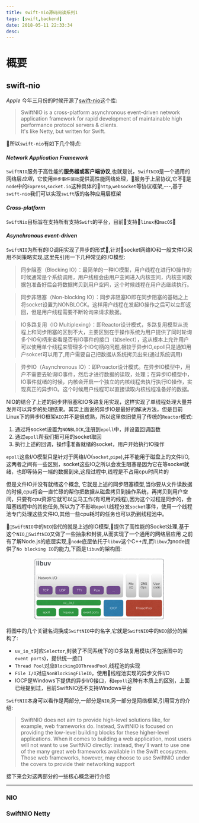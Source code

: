 ```yaml
---
title: swift-nio源码阅读系列1
tags: [swift,backend]
date: 2018-05-11 22:33:34
desc:
---
```


<!--more-->
# 概要
## swift-nio
*Apple* 今年三月份的时候开源了[swift-nio][1]这个库:

> SwiftNIO is a cross-platform asynchronous event-driven network application framework for rapid development of maintainable high performance protocol servers & clients.   
> It's like Netty, but written for Swift.

所以`swift-nio`有如下几个特点:

#### *Network Application Framework*
`SwiftNIO`服务于高性能的**服务器或客户端协议**,也就是说，`SwiftNIO`是一个通用的网络层*应用*，它使用`异步事件驱动`提供高性能网络处理，服务于上层协议,它不是`node`中的`Express`,`socket.io`这种具体的`http`,`websocket`等协议框架,---,基于`swift-nio`我们可以实现`swift`版的各种应用层框架

#### *Cross-platform*  
`SwiftNio`目标旨在支持所有支持`Swift`的平台，目前支持`linux`和`macOS`

#### *Asynchronous event-driven*

`SwiftNIO`为所有的IO调用实现了异步的形式,针对socket网络IO和一般文件IO采用不同策略实现,这里先引用一下几种常见的I/O模型:
> 同步阻塞（Blocking IO）：最简单的一种IO模型，用户线程在进行IO操作的时候通常是个系统调用，用户线程会由用户空间进入内核空间，内核空间数据包准备好后会将数据拷贝到用户空间，这个时候线程在用户态继续执行。

> 同步非阻塞（Non-blocking IO）：同步非阻塞IO即在同步阻塞的基础之上将socket设置为NONBLOCK。这样用户线程在发起IO操作之后可以立即返回，但是用户线程需要不断轮询来请求数据。

> IO多路复用（IO Multiplexing）：即Reactor设计模式，多路复用模型从流程上和同步阻塞的区别不大，主要区别在于操作系统为用户提供了同时轮询多个IO句柄来查看是否有IO事件的接口（如select），这从根本上允许用户可以使用单个线程来管理多个IO句柄的问题,相较于异步IO,epoll只是通知用户sokcet可以用了,用户需要自己把数据从系统拷贝出来(通过系统调用)

> 异步IO（Asynchronous IO）：即Proactor设计模式。在异步IO模型中，用户不需要去轮询IO事件，然后才进行数据的读取，处理；在异步IO模型中，IO事件就绪的时候，内核会开启一个独立的内核线程去执行执行IO操作，实现真正的异步IO。这个时候用户线程可以直接读取内核线程准备好的数据。  

NIO的结合了上述的同步非阻塞和IO多路复用实现，这样实现了单线程处理大量并发并可以异步的处理结果。其实上面说的异步IO是最好的解决方法，但是目前Linux下的异步IO框架`AIO`并不是很成熟，所以这里依旧使用了传统的`Reactor`模式:
1. 通过将socket设置为`NONBLOCK`,注册到`epoll`中，并设置回调函数
2. 通过`epoll`帮我们把可用的socket取回
3. 执行上述的回调，操作准备就绪的socket，用户开始执行IO操作

`epoll`这些I/O模型只是针对于网络I/O(`socket`,`pipe`),并不能用于磁盘上的文件I/O,这两者之间有一些区别，socket这些IO之所以会发生阻塞是因为它在等socket就绪，也即等待另一端的数据到来,这段过程中,线程是不占用cpu时间片的

但是文件IO并没有就绪这个概念, 它就是上述的同步阻塞模型,当你要从文件读数据的时候,cpu将会一直忙碌的帮你把数据从磁盘拷贝到操作系统，再拷贝到用户空间，只要有cpu资源它就可以立马工作(有可用的线程),因为这个过程是同步的，会阻塞线程中的其他任务,所以为了不影响`epoll`线程分发`socket`事件，使用一个线程池专门处理这些文件IO,其他一些cpu耗时的任务也可以扔到线程池中。    

`SwiftNIO`中的`NIO`指代的就是上述的IO模型,提供了高性能的Socket处理,基于这个`NIO`,`SwiftNIO`又做了一些抽象和封装,从而实现了一个通用的网络层应用
之前有了解Node.js的底层实现,`node`底层依托于`libuv`这个C++库,而`libuv`为node提供了`No blocking IO`的能力,下面是`libuv`的架构图:
<div align=center>
<img src="https://raw.githubusercontent.com/lbhbrave/blogImageHosting/master/img/libuv.png" width="70%" height="70%">
</div>


将图中的几个关键名词换成`SwiftNIO`中的名字,它就是`SwiftNIO`中的`NIO`部分的架构了:
- `uv_io_t`对应`Selector`,封装了不同系统下的IO多路复用模块(不包括图中的`event ports`)，提供统一接口
- `Thread Pool`对应`BlockingIOThreadPool`,线程池的实现
- `File I/O`对应`NonBlockingFileIO`，使用线程池实现的异步文件I/O
- IOCP是Windows下提供的异步I/O接口，和`epoll`这种有本质上的区别，上面已经提到过，目前SwiftNIO还不支持Windows平台

`SwiftNIO`本身可以看作是两部分,一部分是`NIO`,另一部分是网络框架,引用官方的介绍:
> SwiftNIO does not aim to provide high-level solutions like, for example, web frameworks do. Instead, SwiftNIO is focused on providing the low-level building blocks for these higher-level applications. When it comes to building a web application, most users will not want to use SwiftNIO directly: instead, they'll want to use one of the many great web frameworks available in the Swift ecosystem. Those web frameworks, however, may choose to use SwiftNIO under the covers to provide their networking support

接下来会对这两部分的一些核心概念进行介绍

---
### NIO

### SwiftNIO Netty

[1]: https://github.com/apple/swift-nio  "swift-nio"
[2]: https://raw.githubusercontent.com/lbhbrave/blogImageHosting/master/img/libuv.png "libuv.jpg"